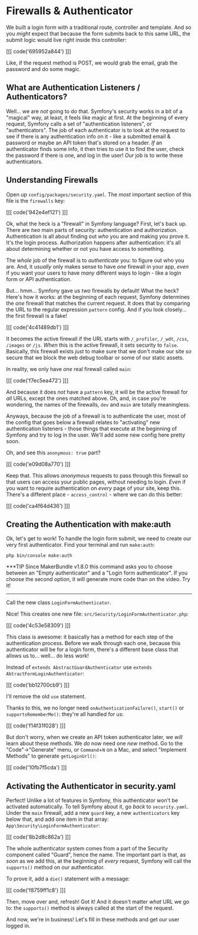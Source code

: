 # Firewalls & Authenticator

We built a login form with a traditional route, controller and template. And so
you *might* expect that because the form submits back to this same URL, the submit
logic would live right inside this controller:

[[[ code('695952a844') ]]]

Like, if the request method is POST, we would grab the email, grab the password and
do some magic.

## What are Authentication Listeners / Authenticators?

Well... we are *not* going to do that. Symfony's security works in a bit of a
"magical" way, at least, it feels like magic at first. At the beginning of every
request, Symfony calls a set of "authentication listeners", or "authenticators".
The job of each authenticator is to look at the request to see if there is any authentication
info on it - like a submitted email & password or maybe an API token that's stored
on a header. *If* an authenticator finds some info, it then tries to use it to find
the user, check the password if there is one, and log in the user! *Our* job is to
write these authenticators.

## Understanding Firewalls

Open up `config/packages/security.yaml`. The *most* important section of this
file is the `firewalls` key:

[[[ code('942e4ef121') ]]]

Ok, what the heck is a "firewall" in Symfony language? First, let's back up.
There are *two* main parts of security: authentication and authorization.
Authentication is all about finding out *who* you are and making you prove it.
It's the login process. Authorization happens after authentication:
it's all about determining whether or not you have access to something.

The *whole* job of the firewall is to *authenticate* you: to figure out who you are.
And, it *usually* only makes sense to have *one* firewall in your app, *even* if
you want your users to have *many* different ways to login - like a login form
or API authentication.

But... hmm... Symfony gave us *two* firewalls by default! What the heck? Here's
how it works: at the beginning of each request, Symfony determines the *one* firewall
that matches the current request. It does that by comparing the URL to the regular
expression `pattern` config. And if you look closely... the first firewall is a fake!

[[[ code('4c41489db1') ]]]

It becomes the active firewall if the URL starts with `/_profiler`, `/_wdt`, `/css`,
`/images` or `/js`. *When* this is the active firewall, it sets security to `false`.
Basically, this firewall exists *just* to make sure that we don't make our site
*so* secure that we block the web debug toolbar or some of our static assets.

In reality, we only have *one* real firewall called `main`:

[[[ code('f7ec5ea472') ]]]

And because it does *not* have a `pattern` key, it will be the active firewall
for *all* URLs, except the ones matched above. Oh, and, in case you're wondering,
the names of the firewalls, `dev` and `main` are totally meaningless.

Anyways, because the job of a firewall is to authenticate the user, most of the config
that goes below a firewall relates to "activating" new authentication listeners -
those things that execute at the beginning of Symfony and try to log in the user.
We'll add some new config here pretty soon.

Oh, and see this `anonymous: true` part?

[[[ code('e09d08a770') ]]]

Keep that. This allows *anonymous* requests to pass through this firewall so that
users can access your public pages, without needing to login. *Even* if you want
to require authentication on *every* page of your site, keep this. There's a different
place - `access_control` - where we can do this better:

[[[ code('ca4f64d436') ]]]

## Creating the Authentication with make:auth

Ok, let's get to work! To handle the login form submit, we need to create our very
first authenticator. Find your terminal and run `make:auth`:

```terminal-silent
php bin/console make:auth
```

***TIP
Since MakerBundle v1.8.0 this command asks you to choose between an "Empty authenticator"
and a "Login form authenticator". If you choose the second option, it will generate more
code than on the video. Try it!
***

Call the new class `LoginFormAuthenticator`.

Nice! This creates one new file: `src/Security/LoginFormAuthenticator.php`:

[[[ code('4c53e58309') ]]]

This class is awesome: it basically has a method for each step of the authentication
process. Before we walk through each one, because this authenticator will be for
a login form, there's a different base class that allows us to... well... do less
work!

Instead of `extends AbstractGuardAuthenticator` use `extends AbtractFormLoginAuthenticator`:

[[[ code('bb12700cb9') ]]]

I'll remove the old `use` statement.

Thanks to this, we no longer need `onAuthenticationFailure()`, `start()` or
`supportsRememberMe()`: they're all handled for us:

[[[ code('f14f31f028') ]]]

But don't worry, when we create an API token authenticator later, we *will* learn
about these methods. We *do* now need one *new* method. Go to the "Code"->"Generate"
menu, or `Command`+`N` on a Mac, and select "Implement Methods" to generate `getLoginUrl()`:

[[[ code('10fb7f5cda') ]]]

## Activating the Authenticator in security.yaml

Perfect! Unlike a lot of features in Symfony, this authenticator won't be activated
automatically. To tell Symfony about it, go *back* to `security.yaml`. Under the
`main` firewall, add a new `guard` key, a new `authenticators` key below that,
and add one item in that array: `App\Security\LoginFormAuthenticator`:

[[[ code('8b2d8c862a') ]]]

The whole authenticator system comes from a part of the Security component called
"Guard", hence the name. The important part is that, as *soon* as we add this,
at the beginning of *every* request, Symfony will call the `supports()` method on
our authenticator.

To prove it, add a `die()` statement with a message:

[[[ code('f8759ff1c8') ]]]

Then, move over and, refresh! Got it! And it doesn't matter *what* URL we go to:
the `supports()` method is always called at the start of the request.

And now, we're in business! Let's fill in these methods and get our user logged in.
